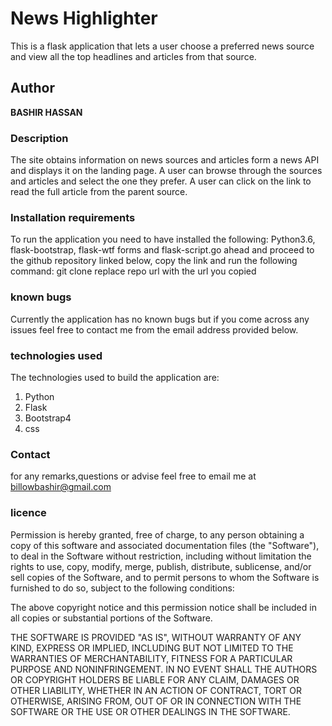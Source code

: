 # News Highlighter
This is a flask application that lets a user choose a preferred news source and view all the top headlines and articles from that source.
## Author
**BASHIR HASSAN**
### Description

The site obtains information on news sources and articles form a news API and displays it on the landing page. A user can browse through the sources and articles and select the one they prefer. A user can click on the link to read the full article from the parent source.
### Installation requirements
To run the application you need to have installed the following: Python3.6, flask-bootstrap, flask-wtf forms and flask-script.go ahead and proceed to the github repository linked below, copy the link and run the following command: git clone <repo url>  replace repo url with the url you copied 
### known bugs
Currently the application has no known bugs but if you come across any issues feel free to contact me from the email address provided below.
### technologies used
The technologies used to build the application are:
1. Python
2. Flask
3. Bootstrap4
4. css
### Contact
for any remarks,questions or advise feel free to email me at billowbashir@gmail.com
### licence
Permission is hereby granted, free of charge, to any person obtaining a copy of this software and associated documentation files (the "Software"), to deal in the Software without restriction, including without limitation the rights to use, copy, modify, merge, publish, distribute, sublicense, and/or sell copies of the Software, and to permit persons to whom the Software is furnished to do so, subject to the following conditions:

The above copyright notice and this permission notice shall be included in all copies or substantial portions of the Software.

THE SOFTWARE IS PROVIDED "AS IS", WITHOUT WARRANTY OF ANY KIND, EXPRESS OR IMPLIED, INCLUDING BUT NOT LIMITED TO THE WARRANTIES OF MERCHANTABILITY, FITNESS FOR A PARTICULAR PURPOSE AND NONINFRINGEMENT. IN NO EVENT SHALL THE AUTHORS OR COPYRIGHT HOLDERS BE LIABLE FOR ANY CLAIM, DAMAGES OR OTHER LIABILITY, WHETHER IN AN ACTION OF CONTRACT, TORT OR OTHERWISE, ARISING FROM, OUT OF OR IN CONNECTION WITH THE SOFTWARE OR THE USE OR OTHER DEALINGS IN THE SOFTWARE.

